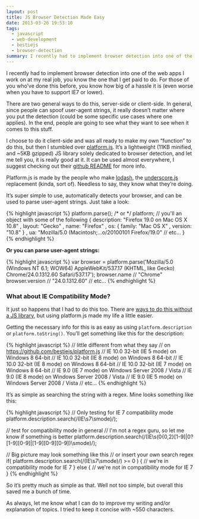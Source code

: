 ```yaml
---
layout: post
title: JS Browser Detection Made Easy
date: 2013-03-26 19:53:10
tags:
  - javascript
  - web-development
  - bestiejs
  - browser-detection
summary: I recently had to implement browser detection into one of the web apps I work on at my real job, you know the one that I get paid to do. For those of you who’ve done this before, you know how big of a hassle it is
---
```


I recently had to implement browser detection into one of the web apps I work on at my real job, you know the one that I get paid to do. For those of you who’ve done this before, you know how big of a hassle it is (even worse when you have to support IE7 or lower).

There are two general ways to do this, server-side or client-side. In general, since people can spoof user-agent strings, it really doesn’t matter where you put the detection (could be some specific use cases where one applies). In the end, people are going to see what they want to see when it comes to this stuff.

I choose to do it client-side and was all ready to make my own “function” to do this, but then I stumbled over [platform.js][1]. It’s a lightweight (11KB minified, and ~5KB gzipped) JS library solely dedicated to browser detection, and let me tell you, it is really good at it. It can be used almost everywhere, I suggest checking out their [github README][2] for more info.

Platform.js is made by the people who make [lodash][3], the [underscore.js][4] replacement (kinda, sort of). Needless to say, they know what they’re doing.

It’s super simple to use, automatically detects your browser, and can be used to parse user-agent strings. Just take a look:

{% highlight javascript %}
platform.parse(); /* or */ platform;
// you'll an object with some of the following
{
	description: "Firefox 19.0 on Mac OS X 10.8"
	, layout: "Gecko"
	, name: "Firefox"
	, os: {
		family: "Mac OS X"
		, version: "10.8"
	}
	, ua: "Mozilla/5.0 (Macintosh;...o/20100101 Firefox/19.0"
	// etc...
}
{% endhighlight %}

**Or you can parse user-agent strings:**

{% highlight javascript %}
	var browser = platform.parse('Mozilla/5.0 (Windows NT 6.1; WOW64) AppleWebKit/537.17 (KHTML, like Gecko) Chrome/24.0.1312.60 Safari/537.17');
	browser.name // "Chrome"
	browser.version // "24.0.1312.60"
	// etc...
{% endhighlight %}

### What about IE Compatibility Mode?

It just so happens that I had to do this too. There are [ways to do this without a JS library][5], but using platform.js made my life a little easier.

Getting the necessary info for this is as easy as using `platform.description` or `platform.toString()`. You’ll get something like this for the description:

{% highlight javascript %}
// little different from what they say
// on https://github.com/bestiejs/platform.js
// IE 10.0 32-bit (IE 5 mode) on Windows 8 64-bit
// IE 10.0 32-bit (IE 8 mode) on Windows 8 64-bit
// IE 10.0 32-bit (IE 8 mode) on Windows 8 64-bit
// IE 10.0 32-bit (IE 7 mode) on Windows 8 64-bit
// IE 9.0 (IE 7 mode) on Windows Server 2008 / Vista
// IE 9.0 (IE 8 mode) on Windows Server 2008 / Vista
// IE 9.0 (IE 5 mode) on Windows Server 2008 / Vista
// etc...
{% endhighlight %}

It’s as simple as searching the string with a regex. Mine looks something like this:

{% highlight javascript %}
// Only testing for IE 7 compatibility mode
platform.description.search(/\(IE\s7\smode\)/);

// test for compatibility mode in general
// I'm not a regex guru, so let me know if something is better
platform.description.search(/\(IE\s(0{0,2}[1-9]|0?[1-9][0-9]|[1-9][0-9][0-9])\smode\)/);

// Big picture may look something like this
// or insert your own search regex
if( platform.description.search(/\(IE\s7\smode\)/) >= 0 ) {
	// we're in compatibility mode for IE 7
} else {
	// we're not in compatibility mode for IE 7
}
{% endhighlight %}

So it’s pretty much as simple as that. Well not too simple, but overall this saved me a bunch of time.

As always, let me know what I can do to improve my writing and/or explanation of topics. I tried to keep it concise with ~550 characters.

   [1]: https://github.com/bestiejs/platform.js (platform.js)
   [2]: https://github.com/bestiejs/platform.js#installation-and-usage
   [3]: https://github.com/bestiejs/lodash (lodash)
   [4]: https://github.com/documentcloud/underscore (Underscore.js)
   [5]: http://bit.ly/XCSt6O
